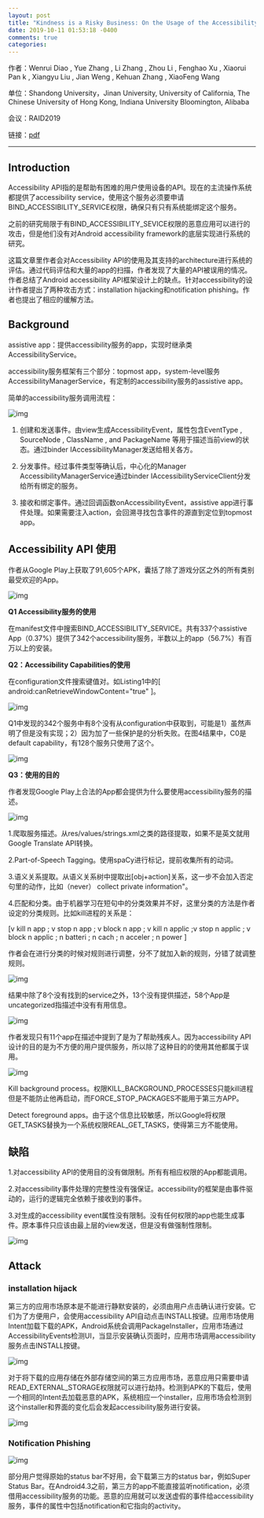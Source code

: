 ```yaml
---
layout: post
title: "Kindness is a Risky Business: On the Usage of the Accessibility APIs in Android"
date: 2019-10-11 01:53:18 -0400
comments: true
categories: 
---
```

作者：Wenrui Diao  , Yue Zhang  , Li Zhang  , Zhou Li  , Fenghao Xu  , Xiaorui Pan k , Xiangyu Liu , Jian Weng  , Kehuan Zhang  , XiaoFeng Wang 

单位：Shandong University，Jinan University, University of California, The Chinese University of Hong Kong, Indiana University Bloomington, Alibaba

会议：RAID2019

链接：[pdf](www.usenix.org/system/files/raid2019-diao.pdf)

<hr/>

## Introduction

Accessibility API指的是帮助有困难的用户使用设备的API。现在的主流操作系统都提供了accessibility service，使用这个服务必须要申请BIND_ACCESSIBILITY_SERVICE权限，确保只有只有系统能绑定这个服务。

之前的研究局限于有BIND_ACCESSIBILITY_SEVICE权限的恶意应用可以进行的攻击，但是他们没有对Android accessibility framework的底层实现进行系统的研究。

这篇文章里作者会对Accessibility API的使用及其支持的architecture进行系统的评估。通过代码评估和大量的app的扫描，作者发现了大量的API被误用的情况。作者总结了Android accessibility API框架设计上的缺点。针对accessibility的设计作者提出了两种攻击方式：installation hijacking和notification phishing。作者也提出了相应的缓解方法。
<!--more-->

## Background

assistive app：提供accessibility服务的app，实现时继承类AccessibilityService。

accessibility服务框架有三个部分：topmost app，system-level服务AccessibilityManagerService，有定制的accessibility服务的assistive app。

简单的accessibility服务调用流程：

![img](/images/2019-10-11/fig2.png)

1. 创建和发送事件。由view生成AccessibilityEvent，属性包含EventType , SourceNode , ClassName , and PackageName 等用于描述当前view的状态。通过binder IAccessibilityManager发送给相关各方。

2. 分发事件。经过事件类型等确认后，中心化的Manager AccessibilityManagerService通过binder IAccessibilityServiceClient分发给所有绑定的服务。

3. 接收和绑定事件。通过回调函数onAccessibilityEvent，assistive app进行事件处理。如果需要注入action，会回溯寻找包含事件的源直到定位到topmost app。

   

## Accessibility API 使用

作者从Google Play上获取了91,605个APK，囊括了除了游戏分区之外的所有类别最受欢迎的App。

![img](/images/2019-10-11/fig3.png)

**Q1 Accessibility服务的使用**

在manifest文件中搜索BIND_ACCESSIBILITY_SERVICE。共有337个assistive App（0.37%）提供了342个accessibility服务，半数以上的app（56.7%）有百万以上的安装。

**Q2：Accessibility Capabilities的使用**

在configuration文件搜索键值对。如Listing1中的[ android:canRetrieveWindowContent="true" ]。

![img](/images/2019-10-11/listing1.png)

Q1中发现的342个服务中有8个没有从configuration中获取到，可能是1）虽然声明了但是没有实现；2）因为加了一些保护是的分析失败。在图4结果中，C0是default capability，有128个服务只使用了这个。

![img](/images/2019-10-11/fig4.png)

**Q3：使用的目的**

作者发现Google Play上合法的App都会提供为什么要使用accessibility服务的描述。

![img](/images/2019-10-11/listing2.png)

1.爬取服务描述。从res/values/strings.xml之类的路径提取，如果不是英文就用Google Translate API转换。

2.Part-of-Speech Tagging。使用spaCy进行标记，提前收集所有的动词。

3.语义关系提取。从语义关系树中提取出[obj+action]关系，这一步不会加入否定句里的动作，比如（never） collect private information"。

4.匹配和分类。由于机器学习在短句中的分类效果并不好，这里分类的方法是作者设定的分类规则。比如kill进程的关系是：

[v kill n app ; v stop n app ; v block n app ; v kill n applic ;v stop n applic ; v block n applic ; n batteri ; n cach ; n acceler ; n power ]

作者会在进行分类的时候对规则进行调整，分不了就加入新的规则，分错了就调整规则。

![img](/images/2019-10-11/fig5.png)

结果中除了8个没有找到的service之外，13个没有提供描述，58个App是uncategorized指描述中没有有用信息。

![img](/images/2019-10-11/fig6.png)

作者发现只有11个app在描述中提到了是为了帮助残疾人。因为accessibility API设计的目的是为不方便的用户提供服务，所以除了这种目的的使用其他都属于误用。

![img](/images/2019-10-11/tab1.png)

Kill background process。权限KILL_BACKGROUND_PROCESSES只能kill进程但是不能防止他再启动，而FORCE_STOP_PACKAGES不能用于第三方APP。

Detect foreground apps。由于这个信息比较敏感，所以Google将权限GET_TASKS替换为一个系统权限REAL_GET_TASKS，使得第三方不能使用。

## 缺陷

1.对accessibility API的使用目的没有做限制。所有有相应权限的App都能调用。

2.对accessibility事件处理的完整性没有强保证。accessibility的框架是由事件驱动的，运行的逻辑完全依赖于接收到的事件。

3.对生成的accessibility event属性没有限制。没有任何权限的app也能生成事件。原本事件只应该由最上层的view发送，但是没有做强制性限制。

![img](/images/2019-10-11/listing3.png)

## Attack

### installation hijack

第三方的应用市场原本是不能进行静默安装的，必须由用户点击确认进行安装。它们为了方便用户，会使用accessibility API自动点击INSTALL按键。应用市场使用Intent加载下载的APK，Android系统会调用PackageInstaller，应用市场通过AccessibilityEvents检测UI，当显示安装确认页面时，应用市场调用accessibility服务点击INSTALL按键。

![img](/images/2019-10-11/fig7.png)

对于将下载的应用存储在外部存储空间的第三方应用市场，恶意应用只需要申请READ_EXTERNAL_STORAGE权限就可以进行劫持。检测到APK的下载后，使用一个相同的Intent去加载恶意的APK，系统相应一个installer，应用市场会检测到这个installer和界面的变化后会发起accessibility服务进行安装。

![img](/images/2019-10-11/tab2.png)

### Notification Phishing

![img](/images/2019-10-11/fig8.png)

部分用户觉得原始的status bar不好用，会下载第三方的status bar，例如Super Status Bar。在Android4.3之前，第三方的app不能直接监听notification，必须借用accessibility服务的功能。恶意的应用就可以发送虚假的事件给accessibility服务，事件的属性中包括notification和它指向的activity。
